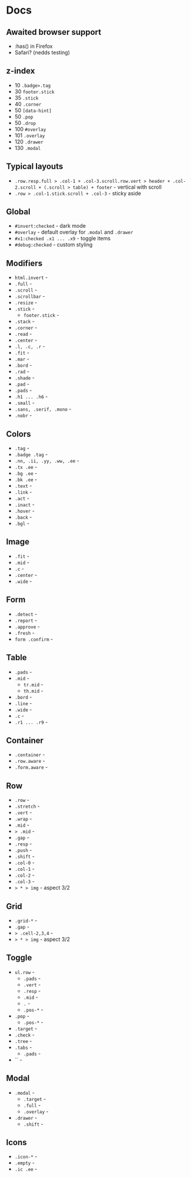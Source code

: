 # Docs

## Awaited browser support

- :has() in Firefox
- Safari? (nedds testing)

## z-index

- 10  `.badge>.tag`
- 30  `footer.stick`
- 35  `.stick`
- 40  `.corner`
- 50  `[data-hint]`
- 50  `.pop`
- 50  `.drop`
- 100 `#overlay`
- 101 `.overlay`
- 120 `.drawer`
- 130 `.modal`

## Typical layouts

- `.row.resp.full > .col-1 + .col-3.scroll.row.vert > header + .col-2.scroll + (.scroll > table) + footer` - vertical with scroll
- `.row > .col-1.stick.scroll + .col-3` - sticky aside

## Global

- `#invert:checked` - dark mode
- `#overlay` - default overlay for `.modal` and `.drawer`
- `#x1:checked .x1 ... .x9` - toggle items
- `#debug:checked` - custom styling

## Modifiers

- `html.invert` - 
- `.full` - 
- `.scroll` - 
- `.scrollbar` - 
- `.resize` - 
- `.stick` - 
  - `footer.stick` - 
- `.stack` - 
- `.corner` - 
- `.read` - 
- `.center` - 
- `.l, .c, .r` - 
- `.fit` - 
- `.mar` - 
- `.bord` - 
- `.rad` - 
- `.shade` - 
- `.pad` - 
- `.pads` - 
- `.h1 ... .h6` - 
- `.small` - 
- `.sans, .serif, .mono` - 
- `.nobr` - 

## Colors

- `.tag` - 
- `.badge .tag` - 
- `.nn, .ii, .yy, .ww, .ee` - 
- `.tx .ee` - 
- `.bg .ee` - 
- `.bk .ee` - 
- `.text` - 
- `.link` - 
- `.act` - 
- `.inact` - 
- `.hover` - 
- `.back` - 
- `.bgl` - 

## Image

- `.fit` - 
- `.mid` - 
- `.c` - 
- `.center` - 
- `.wide` - 

## Form

- `.detect` - 
- `.report` - 
- `.approve` - 
- `.fresh` - 
- `form .confirm` - 

## Table

- `.pads` - 
- `.mid` - 
  - `tr.mid` - 
  - `th.mid` - 
- `.bord` - 
- `.line` - 
- `.wide` - 
- `.c` - 
- `.r1 ... .r9` - 

## Container

- `.container` - 
- `.row.aware` - 
- `.form.aware` - 

## Row

- `.row` - 
- `.stretch` - 
- `.vert` - 
- `.wrap` - 
- `.mid` - 
- `> .mid` - 
- `.gap` - 
- `.resp` - 
- `.push` - 
- `.shift` - 
- `.col-0` - 
- `.col-1` - 
- `.col-2` - 
- `.col-3` - 
- `> * > img` - aspect 3/2

## Grid

- `.grid-*` - 
- `.gap` - 
- `> .cell-2,3,4` - 
- `> * > img` - aspect 3/2

## Toggle

- `ul.row` - 
  - `.pads` - 
  - `.vert` - 
  - `.resp` - 
  - `.mid` - 
  - `.` - 
  - `.pos-*` - 
- `.pop` - 
  - `.pos-*` - 
- `.target` - 
- `.check` - 
- `.tree` - 
- `.tabs` - 
  - `.pads` - 
- `` - 

## Modal

- `.modal` - 
  - `.target` - 
  - `.full` - 
  - `.overlay` - 
- `.drawer` - 
  - `.shift` - 

## Icons

- `.icon-*` - 
- `.empty` - 
- `.ic .ee` - 
